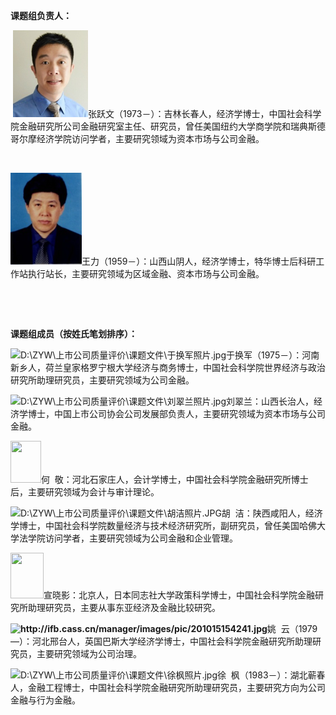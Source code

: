 <p><b>课题组负责人：</b></p><p>&nbsp;<img alt="图片 1.png" src="/static/articles/图片 11434522630.png">张跃文（1973－）：吉林长春人，经济学博士，中国社会科学院金融研究所公司金融研究室主任、研究员，曾任美国纽约大学商学院和瑞典斯德哥尔摩经济学院访问学者，主要研究领域为资本市场与公司金融。</p><p>&nbsp;</p><p><img alt="图片 2.png" src="/static/articles/图片 21434522654.png" data-image-size="114,147">王力（1959－）：山西山阴人，经济学博士，特华博士后科研工作站执行站长，主要研究领域为区域金融、资本市场与公司金融。</p><p><br></p><p>&nbsp;</p><p><b>课题组成员（按姓氏笔划排序）：</b></p><p><img width="55" height="78" src="file://localhost/Users/cheesewong/Library/Group%20Containers/UBF8T346G9.Office/msoclip1/01/clip_image006.png" alt="D:\ZYW\上市公司质量评价\课题文件\于换军照片.jpg">于换军（1975－）：河南新乡人，荷兰皇家格罗宁根大学经济与商务博士，中国社会科学院世界经济与政治研究所助理研究员，主要研究领域为公司金融。</p><p><img width="55" height="68" src="file://localhost/Users/cheesewong/Library/Group%20Containers/UBF8T346G9.Office/msoclip1/01/clip_image008.png" alt="D:\ZYW\上市公司质量评价\课题文件\刘翠兰照片.jpg">刘翠兰：山西长治人，经济学博士，中国上市公司协会公司发展部负责人，主要研究领域为资本市场与公司金融。</p><p><img width="49" height="67" src="file://localhost/Users/cheesewong/Library/Group%20Containers/UBF8T346G9.Office/msoclip1/01/clip_image010.png">何&nbsp; 敬：河北石家庄人，会计学博士，中国社会科学院金融研究所博士后，主要研究领域为会计与审计理论。</p><p><img width="50" height="51" src="file://localhost/Users/cheesewong/Library/Group%20Containers/UBF8T346G9.Office/msoclip1/01/clip_image012.png" alt="D:\ZYW\上市公司质量评价\课题文件\胡洁照片.JPG">胡&nbsp; 洁：陕西咸阳人，经济学博士，中国社会科学院数量经济与技术经济研究所，副研究员，曾任美国哈佛大学法学院访问学者，主要研究领域为公司金融和企业管理。</p><p><img width="53" height="73" src="file://localhost/Users/cheesewong/Library/Group%20Containers/UBF8T346G9.Office/msoclip1/01/clip_image014.png">宣晓影：北京人，日本同志社大学政策科学博士，中国社会科学院金融研究所助理研究员，主要从事东亚经济及金融比较研究。</p><p><b><img width="59" height="72" src="file://localhost/Users/cheesewong/Library/Group%20Containers/UBF8T346G9.Office/msoclip1/01/clip_image016.png" alt="http://ifb.cass.cn/manager/images/pic/201015154241.jpg"></b>姚&nbsp; 云（1979—）：河北邢台人，英国巴斯大学经济学博士，中国社会科学院金融研究所助理研究员，主要研究领域为公司治理。</p><p><img width="53" height="76" src="file://localhost/Users/cheesewong/Library/Group%20Containers/UBF8T346G9.Office/msoclip1/01/clip_image018.png" alt="D:\ZYW\上市公司质量评价\课题文件\徐枫照片.jpg">徐&nbsp; 枫（1983－）：湖北蕲春人，金融工程博士，中国社会科学院金融研究所助理研究员，主要研究方向为公司金融与行为金融。</p>